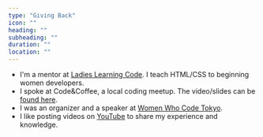 ```yaml
---
type: "Giving Back"
icon: ""
heading: ""
subheading: ""
duration: ""
location: ""
---
```


* I'm a mentor at <a href="http://ladieslearningcode.com/" target="_blank">Ladies Learning Code</a>. I teach HTML/CSS to beginning women developers.
* I spoke at  Code&Coffee, a local coding meetup. The video/slides can be <a href="https://medium.com/@ellekasai/how-to-market-micro-open-source-projects-703f03c71061" target="_blank">found here</a>.
* I was an organizer and a speaker at <a href="https://www.youtube.com/watch?v=J_vGbXDAvmQ" target="_blank">Women Who Code Tokyo</a>.
* I like posting videos on <a href="https://www.youtube.com/channel/UCedPJBdXlrsJMAvV1TEwMFQ" target="_blank">YouTube</a> to share my experience and knowledge.
